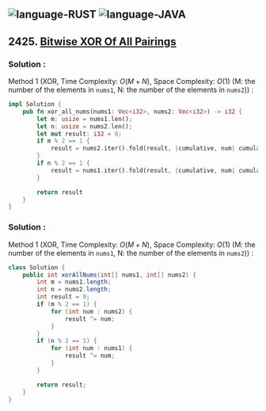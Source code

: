 ![language-RUST](https://img.shields.io/badge/RUST-8d4004?style=for-the-badge&logo=RUST)
![language-JAVA](https://img.shields.io/badge/Java-ED8B00?style=for-the-badge&logo=openjdk)
---

## 2425. [Bitwise XOR Of All Pairings](https://leetcode.com/problems/bitwise-xor-of-all-pairings)

### Solution :

Method 1 (XOR, Time Complexity: $O(M+N)$, Space Complexity: $O(1)$ (M: the number of the elements in `nums1`, N: the number of the elements in `nums2`)) :
```rust
impl Solution {
    pub fn xor_all_nums(nums1: Vec<i32>, nums2: Vec<i32>) -> i32 {
        let m: usize = nums1.len();
        let n: usize = nums2.len();
        let mut result: i32 = 0;
        if m % 2 == 1 {
            result = nums2.iter().fold(result, |cumulative, num| cumulative ^ num);
        }
        if n % 2 == 1 {
            result = nums1.iter().fold(result, |cumulative, num| cumulative ^ num);
        }

        return result
    }
}
```

### Solution :

Method 1 (XOR, Time Complexity: $O(M+N)$, Space Complexity: $O(1)$ (M: the number of the elements in `nums1`, N: the number of the elements in `nums2`)) :
```java
class Solution {
    public int xorAllNums(int[] nums1, int[] nums2) {
        int m = nums1.length;
        int n = nums2.length;
        int result = 0;
        if (m % 2 == 1) {
            for (int num : nums2) {
                result ^= num;
            }
        }
        if (n % 2 == 1) {
            for (int num : nums1) {
                result ^= num;
            }
        }

        return result;
    }
}
```
